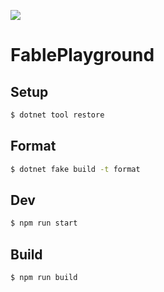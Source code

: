 [![](https://github.com/wraikny/FablePlayground/workflows/CI/badge.svg)](https://github.com/wraikny/FablePlayground/actions?workflow=CI)


# FablePlayground

## Setup

```sh
$ dotnet tool restore
```

## Format

```sh
$ dotnet fake build -t format
```

## Dev

```sh
$ npm run start
```

## Build

```sh
$ npm run build
```